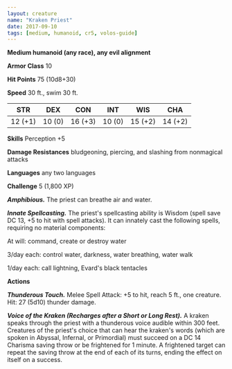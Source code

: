 ```yaml
---
layout: creature
name: "Kraken Priest"
date: 2017-09-10
tags: [medium, humanoid, cr5, volos-guide]
---
```


**Medium humanoid (any race), any evil alignment**

**Armor Class** 10

**Hit Points** 75 (10d8+30)

**Speed** 30 ft., swim 30 ft.

|   STR   |   DEX   |   CON   |   INT   |   WIS   |   CHA   |
|:-----:|:-----:|:-----:|:-----:|:-----:|:-----:|
| 12 (+1) | 10 (0) | 16 (+3) | 10 (0) | 15 (+2) | 14 (+2) |

**Skills** Perception +5

**Damage Resistances** bludgeoning, piercing, and slashing from nonmagical attacks

**Languages** any two languages

**Challenge** 5 (1,800 XP)

***Amphibious.*** The priest can breathe air and water.

***Innate Spellcasting.*** The priest's spellcasting ability is Wisdom (spell save DC 13, +5 to hit with spell attacks). It can innately cast the following spells, requiring no material components:

At will: command, create or destroy water

3/day each: control water, darkness, water breathing, water walk

1/day each: call lightning, Evard's black tentacles

**Actions**

***Thunderous Touch.*** Melee Spell Attack: +5 to hit, reach 5 ft., one creature. Hit: 27 (5d10) thunder damage.

***Voice of the Kraken (Recharges after a Short or Long Rest).*** A kraken speaks through the priest with a thunderous voice audible within 300 feet. Creatures of the priest's choice that can hear the kraken's words (which are spoken in Abyssal, Infernal, or Primordial) must succeed on a DC 14 Charisma saving throw or be frightened for 1 minute. A frightened target can repeat the saving throw at the end of each of its turns, ending the effect on itself on a success.

